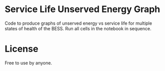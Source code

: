# Service Life Unserved Energy Graph

Code to produce graphs of unserved energy vs service life for multiple states of health of the BESS. Run all cells in the notebook in sequence.

# License

Free to use by anyone.
